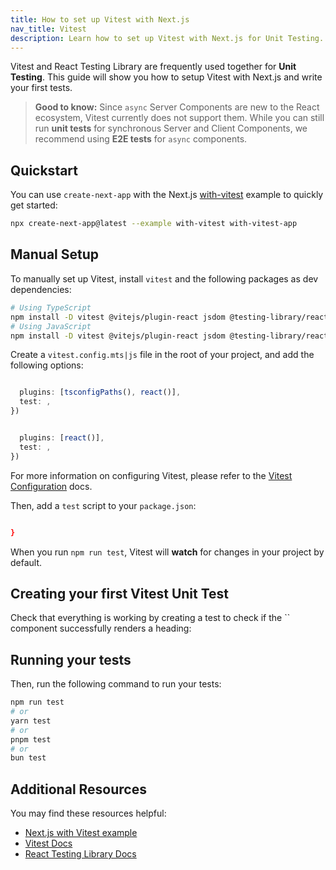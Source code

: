 ```yaml
---
title: How to set up Vitest with Next.js
nav_title: Vitest
description: Learn how to set up Vitest with Next.js for Unit Testing.
---
```


Vitest and React Testing Library are frequently used together for **Unit Testing**. This guide will show you how to setup Vitest with Next.js and write your first tests.

> **Good to know:** Since `async` Server Components are new to the React ecosystem, Vitest currently does not support them. While you can still run **unit tests** for synchronous Server and Client Components, we recommend using **E2E tests** for `async` components.

## Quickstart

You can use `create-next-app` with the Next.js [with-vitest](https://github.com/vercel/next.js/tree/canary/examples/with-vitest) example to quickly get started:

```bash filename="Terminal"
npx create-next-app@latest --example with-vitest with-vitest-app
```

## Manual Setup

To manually set up Vitest, install `vitest` and the following packages as dev dependencies:

```bash filename="Terminal"
# Using TypeScript
npm install -D vitest @vitejs/plugin-react jsdom @testing-library/react @testing-library/dom vite-tsconfig-paths
# Using JavaScript
npm install -D vitest @vitejs/plugin-react jsdom @testing-library/react @testing-library/dom
```

Create a `vitest.config.mts|js` file in the root of your project, and add the following options:

```ts filename="vitest.config.mts" switcher

  plugins: [tsconfigPaths(), react()],
  test: ,
})
```

```js filename="vitest.config.js" switcher

  plugins: [react()],
  test: ,
})
```

For more information on configuring Vitest, please refer to the [Vitest Configuration](https://vitest.dev/config/#configuration) docs.

Then, add a `test` script to your `package.json`:

```json filename="package.json"

}
```

When you run `npm run test`, Vitest will **watch** for changes in your project by default.

## Creating your first Vitest Unit Test

Check that everything is working by creating a test to check if the `` component successfully renders a heading:

## Running your tests

Then, run the following command to run your tests:

```bash filename="Terminal"
npm run test
# or
yarn test
# or
pnpm test
# or
bun test
```

## Additional Resources

You may find these resources helpful:

- [Next.js with Vitest example](https://github.com/vercel/next.js/tree/canary/examples/with-vitest)
- [Vitest Docs](https://vitest.dev/guide/)
- [React Testing Library Docs](https://testing-library.com/docs/react-testing-library/intro/)